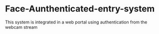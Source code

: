 # Face-Aunthenticated-entry-system
This system is integrated in a web portal using authentication from the webcam stream
